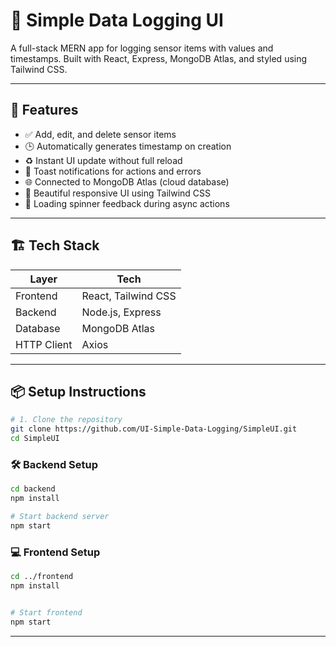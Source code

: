 # 🧪 Simple Data Logging UI

A full-stack MERN app for logging sensor items with values and timestamps. Built with React, Express, MongoDB Atlas, and styled using Tailwind CSS.

---

## 🚀 Features

- ✅ Add, edit, and delete sensor items
- 🕒 Automatically generates timestamp on creation
- ♻️ Instant UI update without full reload
- 🔔 Toast notifications for actions and errors
- 🌐 Connected to MongoDB Atlas (cloud database)
- 🎨 Beautiful responsive UI using Tailwind CSS
- 🔄 Loading spinner feedback during async actions

---

## 🏗️ Tech Stack

| Layer       | Tech                           |
|-------------|--------------------------------|
| Frontend    | React, Tailwind CSS            |
| Backend     | Node.js, Express               |
| Database    | MongoDB Atlas                  |
| HTTP Client | Axios                          |

---

## 📦 Setup Instructions

```bash
# 1. Clone the repository
git clone https://github.com/UI-Simple-Data-Logging/SimpleUI.git
cd SimpleUI
```

### 🛠️ Backend Setup

```bash
cd backend
npm install

# Start backend server
npm start
```

### 💻 Frontend Setup

```bash
cd ../frontend
npm install


# Start frontend
npm start
```

---
